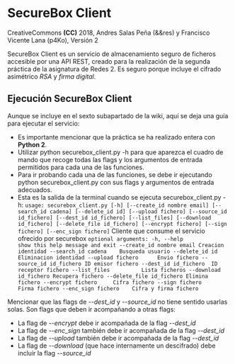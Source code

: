 SecureBox Client
================

CreativeCommons **(CC)** 2018, Andres Salas Peña (&&res) y Francisco Vicente Lana (p4Ko), Versión 2

SecureBox Client es un servicio de almacenamiento seguro de ficheros accesible por una API REST, creado para la realización de la segunda práctica de la asignatura de Redes 2. 
Es seguro porque incluye el cifrado asimétrico *RSA* y *firma digital*.

Ejecución SecureBox Client
--------------------------
Aunque se incluye en el sexto subapartado de la wiki, aquí se deja una guía para ejecutar el servicio:
* Es importante mencionar que la práctica se ha realizado entera con **Python 2**.
* Utilizar python securebox_client.py -h para que aparezca el cuadro de mando que recoge todas las flags y los argumentos de entrada permitidos para cada una de las funciones.
* Para ir probando cada una de las funciones, se debe ir ejecutando python securebox_client.py con sus flags y argumentos de entrada adecuados.
* Esta es la salida de la terminal cuando se ejecuta securebox_client.py -h:
`
usage: securebox_client.py [-h] [--create_id nombre email]
                           [--search_id cadena] [--delete_id id]
                           [--upload fichero] [--source_id id_fichero]
                           [--dest_id id_fichero] [--list_files]
                           [--download id_fichero] [--delete_file id_fichero]
                           [--encrypt fichero] [--sign fichero]
                           [--enc_sign fichero]
`
Cliente que consume el servicio ofrecido por securebox
`
optional arguments:
  -h, --help            show this help message and exit
  --create_id nombre email
                        Creacion identidad
  --search_id cadena    Busqueda usuario
  --delete_id id        Eliminacion identidad
  --upload fichero      Envio fichero
  --source_id id_fichero
                        ID emisor fichero
  --dest_id id_fichero  ID receptor fichero
  --list_files          Lista ficheros
  --download id_fichero
                        Recupera fichero
  --delete_file id_fichero
                        Elimina fichero
  --encrypt fichero     Cifra fichero
  --sign fichero        Firma fichero
  --enc_sign fichero    Cifra y firma fichero
`

Mencionar que las flags de *--dest_id* y *--source_id* no tiene sentido usarlas solas. Son flags que deben ir acompañando a otras flags:
* La flag de *--encrypt* debe ir acompañada de la flag *--dest_id*
* La flag de *--enc_sign* también debe ir acompañada de la flag *--dest_id*
* La flag de *--upload* también debe ir acompañada de la flag *--dest_id*
* La flag de *--download* (que hace internamente un descifrado) debe incluir la flag *--source_id*
